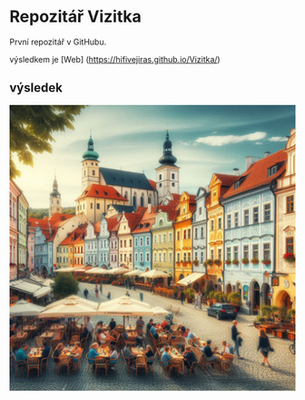 # Repozitář Vizitka

První repozitář v GitHubu.

výsledkem je [Web] (https://hifivejiras.github.io/Vizitka/)

## výsledek 

![Web](Pt.jpg)


